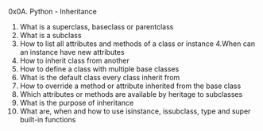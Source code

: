 0x0A. Python - Inheritance

1. What is a superclass, baseclass or parentclass
2. What is a subclass
3. How to list all attributes and methods of a class or instance
4.When can an instance have new attributes
5. How to inherit class from another
6. How to define a class with multiple base classes
7. What is the default class every class inherit from
8. How to override a method or attribute inherited from the base class
9. Which attributes or methods are available by heritage to subclasses
10. What is the purpose of inheritance
11. What are, when and how to use isinstance, issubclass, type and super built-in functions

